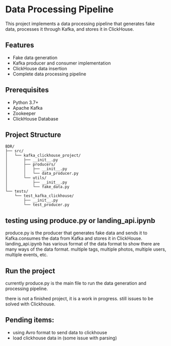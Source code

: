 # Data Processing Pipeline

This project implements a data processing pipeline that generates fake data, processes it through Kafka, and stores it in ClickHouse.

## Features

- Fake data generation
- Kafka producer and consumer implementation
- ClickHouse data insertion
- Complete data processing pipeline

## Prerequisites

- Python 3.7+
- Apache Kafka
- Zookeeper
- ClickHouse Database

## Project Structure
```
BDR/
├── src/
│   └── kafka_clickhouse_project/
│       ├── __init__.py
│       ├── producers/
│       │   ├── __init__.py
│       │   └── data_producer.py
│       └── utils/
│           ├── __init__.py
│           └── fake_data.py
└── tests/
    └── test_kafka_clickhouse/
        ├── __init__.py
        └── test_producer.py
```

## testing using produce.py or landing_api.ipynb

produce.py is the producer that generates fake data and sends it to Kafka.consumes the data from Kafka and stores it in ClickHouse.
landing_api.ipynb has various format of the data format to show there are many ways of the data format.
    multiple tags, multiple photos, multiple users, multiple events, etc.

## Run the project
currently produce.py is the main file to run the data generation and processing pipeline.

there is not a finished project, it is a work in progress. still issues to be solved with Clickhouse.
## Pending items:
 - using Avro format to send data to clickhouse 
 - load clickhouse data in (some issue with parsing)







